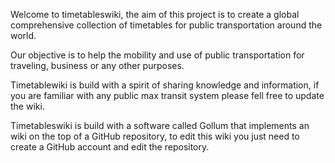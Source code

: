 Welcome to timetableswiki, the aim of this project is to create a global comprehensive collection of timetables for public transportation around the world.

Our objective is to help the mobility and use of public transportation for traveling, business or any other purposes.

Timetablewiki is build with a spirit of sharing knowledge and information, if you are familiar with any public max transit system please fell free to update the wiki.

Timetableswiki is build with a software called Gollum that implements an wiki on the top of a GitHub repository, to edit this wiki you just need to create a GitHub account and edit the repository.



